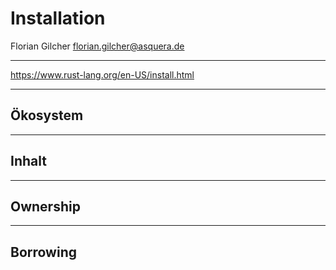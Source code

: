 # Installation

Florian Gilcher <florian.gilcher@asquera.de>

---

https://www.rust-lang.org/en-US/install.html

---

## Ökosystem

---

## Inhalt
---

## Ownership

---

## Borrowing
